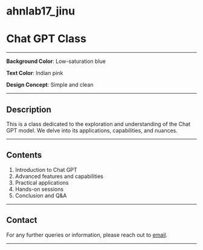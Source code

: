 # ahnlab17_jinu
# Chat GPT Class

---

**Background Color**: Low-saturation blue

**Text Color**: Indian pink

**Design Concept**: Simple and clean

---

## Description

This is a class dedicated to the exploration and understanding of the Chat GPT model. We delve into its applications, capabilities, and nuances.

---

## Contents

1. Introduction to Chat GPT
2. Advanced features and capabilities
3. Practical applications
4. Hands-on sessions
5. Conclusion and Q&A

---

## Contact

For any further queries or information, please reach out to [email](mailto:email@example.com).

---


